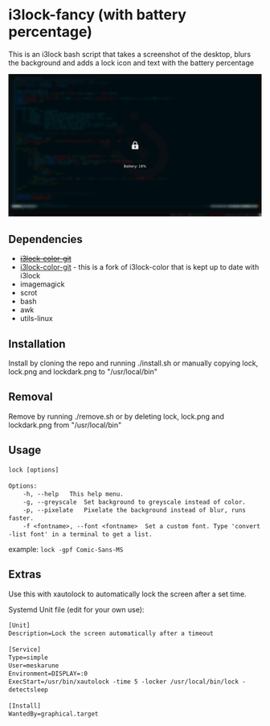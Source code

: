 i3lock-fancy (with battery percentage)
============

This is an i3lock bash script that takes a screenshot of the desktop, blurs the background and adds a lock icon and text with the battery percentage

![screen shot of lockscreen](https://raw.githubusercontent.com/victorheld/i3lock-fancy/master/screenshot.png)

Dependencies
------------
* <s>[i3lock-color-git](https://github.com/eBrnd/i3lock-color)</s>
* [i3lock-color-git](https://github.com/Arcaena/i3lock-color) - this is a fork of i3lock-color that is kept up to date with i3lock
* imagemagick
* scrot
* bash
* awk
* utils-linux

Installation
------------
Install by cloning the repo and running ./install.sh or manually copying lock, lock.png and lockdark.png to "/usr/local/bin"

Removal
------------
Remove by running ./remove.sh or by deleting lock, lock.png and lockdark.png from "/usr/local/bin" 

Usage
-----

    lock [options]

    Options:
        -h, --help   This help menu.
        -g, --greyscale  Set background to greyscale instead of color.
        -p, --pixelate   Pixelate the background instead of blur, runs faster.
        -f <fontname>, --font <fontname>  Set a custom font. Type 'convert -list font' in a terminal to get a list.

example: ```lock -gpf Comic-Sans-MS```

Extras
------

Use this with xautolock to automatically lock the screen after a set time.

Systemd Unit file (edit for your own use):

    [Unit]
    Description=Lock the screen automatically after a timeout
    
    [Service]
    Type=simple
    User=meskarune
    Environment=DISPLAY=:0
    ExecStart=/usr/bin/xautolock -time 5 -locker /usr/local/bin/lock -detectsleep
    
    [Install]
    WantedBy=graphical.target
